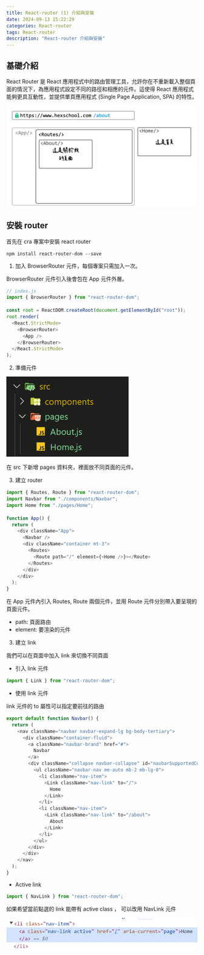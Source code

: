 ```yaml
---
title: React-router (1) 介紹與安裝
date: 2024-09-13 15:22:29
categories: React-router
tags: React-router
description: "React-router 介紹與安裝"
---
```


## 基礎介紹

React Router 是 React 應用程式中的路由管理工具，允許你在不重新載入整個頁面的情況下，為應用程式設定不同的路徑和相應的元件。這使得 React 應用程式能夠更具互動性，並提供單頁應用程式 (Single Page Application, SPA) 的特性。

![](../images/react/react-8.png)

## 安裝 router

首先在 cra 專案中安裝 react router

```
npm install react-router-dom --save
```

1. 加入 BrowserRouter 元件，每個專案只需加入一次。

BrowserRouter 元件引入後會包在 App 元件外層。

```js
// index.js
import { BrowserRouter } from "react-router-dom";

const root = ReactDOM.createRoot(document.getElementById("root"));
root.render(
  <React.StrictMode>
    <BrowserRouter>
      <App />
    </BrowserRouter>
  </React.StrictMode>
);
```

2. 準備元件

![](../images/react/react-9.png)

在 src 下新增 pages 資料夾，裡面放不同頁面的元件。

3. 建立 router

```js
import { Routes, Route } from "react-router-dom";
import Navbar from "./components/Navbar";
import Home from "./pages/Home";

function App() {
  return (
    <div className="App">
      <Navbar />
      <div className="container mt-3">
        <Routes>
          <Route path="/" element={<Home />}></Route>
        </Routes>
      </div>
    </div>
  );
}
```

在 App 元件內引入 Routes, Route 兩個元件，並用 Route 元件分別帶入要呈現的頁面元件。

- path: 頁面路由
- element: 要渲染的元件

3. 建立 link

我們可以在頁面中加入 link 來切換不同頁面

- 引入 link 元件

```js
import { Link } from "react-router-dom";
```

- 使用 link 元件

link 元件的 to 屬性可以指定要前往的路由

```js
export default function Navbar() {
  return (
    <nav className="navbar navbar-expand-lg bg-body-tertiary">
      <div className="container-fluid">
        <a className="navbar-brand" href="#">
          Navbar
        </a>
        <div className="collapse navbar-collapse" id="navbarSupportedContent">
          <ul className="navbar-nav me-auto mb-2 mb-lg-0">
            <li className="nav-item">
              <Link className="nav-link" to="/">
                Home
              </Link>
            </li>
            <li className="nav-item">
              <Link className="nav-link" to="/about">
                About
              </Link>
            </li>
          </ul>
        </div>
      </div>
    </nav>
  );
}
```

- Active link

```js
import { NavLink } from "react-router-dom";
```

如果希望當前點選的 link 能帶有 active class ， 可以改用 NavLink 元件

![](../images/react/react-10.png)
